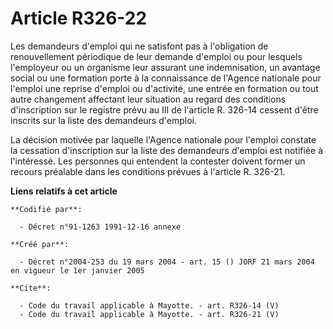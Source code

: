 # Article R326-22

Les demandeurs d'emploi qui ne satisfont pas à l'obligation de renouvellement périodique de leur demande d'emploi ou pour
lesquels l'employeur ou un organisme leur assurant une indemnisation, un avantage social ou une formation porte à la
connaissance de l'Agence nationale pour l'emploi une reprise d'emploi ou d'activité, une entrée en formation ou tout autre
changement affectant leur situation au regard des conditions d'inscription sur le registre prévu au III de l'article R.
326-14 cessent d'être inscrits sur la liste des demandeurs d'emploi.

La décision motivée par laquelle l'Agence nationale pour l'emploi constate la cessation d'inscription sur la liste des
demandeurs d'emploi est notifiée à l'intéressé. Les personnes qui entendent la contester doivent former un recours préalable
dans les conditions prévues à l'article R. 326-21.

**Liens relatifs à cet article**

	**Codifié par**:

	  - Décret n°91-1263 1991-12-16 annexe

	**Créé par**:

	  - Décret n°2004-253 du 19 mars 2004 - art. 15 () JORF 21 mars 2004 en vigueur le 1er janvier 2005

	**Cite**:

	  - Code du travail applicable à Mayotte. - art. R326-14 (V)
	  - Code du travail applicable à Mayotte. - art. R326-21 (V)
